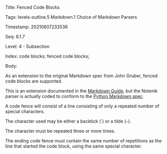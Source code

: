 Title:  Fenced Code Blocks

Tags:   levels-outline.5 Markdown.1 Choice of Markdown Parsers

Timestamp: 20210607233536

Seq:    6.1.7

Level:  4 - Subsection

Index:  code blocks; fenced code blocks; 

Body: 

As an extension to the original Markdown spec from John Gruber, fenced code blocks are supported.  

This is an extension documented in the [Markdown Guide](https://www.markdownguide.org/extended-syntax/), but the Notenik parser is actually coded to conform to the [Python Markdown spec](https://python-markdown.github.io/extensions/fenced_code_blocks/).

A code fence will consist of a line consisting of only a repeated number of special characters. 

The character used may be either a backtick (\`) or a tilde (`~`). 

The character must be repeated three or more times. 

The ending code fence must contain the same number of repetitions as the line that started the code block, using the same special character.
